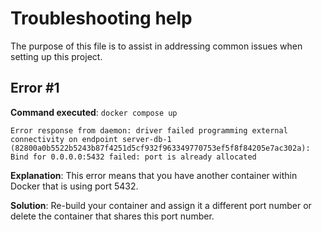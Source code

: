 # Troubleshooting help

The purpose of this file is to assist in addressing common issues when setting up this project.

## Error #1

**Command executed**: `docker compose up`

```
Error response from daemon: driver failed programming external connectivity on endpoint server-db-1 (82800a0b5522b5243b87f4251d5cf932f963349770753ef5f8f84205e7ac302a): Bind for 0.0.0.0:5432 failed: port is already allocated
```

**Explanation**: This error means that you have another container within Docker that is using port 5432.

**Solution**: Re-build your container and assign it a different port number or delete the container that shares this port number.